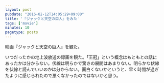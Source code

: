 ```yaml
---
layout: post
pubdate: "2016-02-12T14:05:29+09:00"
title: '『ジャックと天空の巨人』をみた'
tags: ['movie']
minutes: 10
pagetype: posts
---
```

映画『ジャックと天空の巨人』を観た。

いつだったかの地上波放送の録画を観た。「王冠」という概念はもともとの話にあったかは分からない。伏線は明らかで驚きの展開はあまりない。明らかな伏線を伏線と読んでいいのかは分からない。面白くないかというと、早く時間が過ぎたように感じられたので悪くなかったのではないかと思う。
